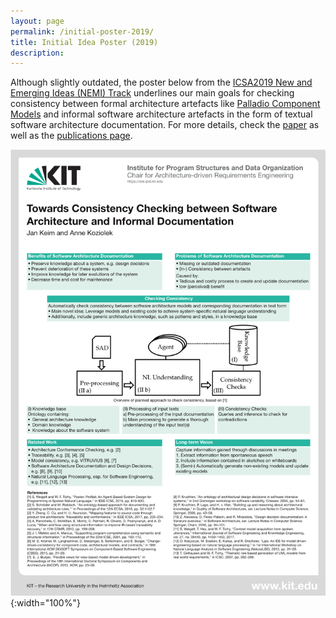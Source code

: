 ```yaml
---
layout: page
permalink: /initial-poster-2019/
title: Initial Idea Poster (2019)
description:
---
```


Although slightly outdated, the poster below from the [ICSA2019 New and Emerging Ideas (NEMI) Track](https://icsa-conferences.org/2019/call-for-papers/new-and-emerging-ideas/index.html) underlines our main goals for checking consistency between formal architecture artefacts like [Palladio Component Models](https://www.palladio-simulator.com/science/palladio_component_model/) and informal software architecture artefacts in the form of textual software architecture documentation.
For more details, check the [paper](https://publikationen.bibliothek.kit.edu/1000096077) as well as the [publications page](https://mcse.kastel.kit.edu/projects_ardoco.php?tab=%5B577%5D#tabpanel-577).

![Poster](/assets/img/approaches/icsa2019-poster.png "Poster"){:width="100%"}
